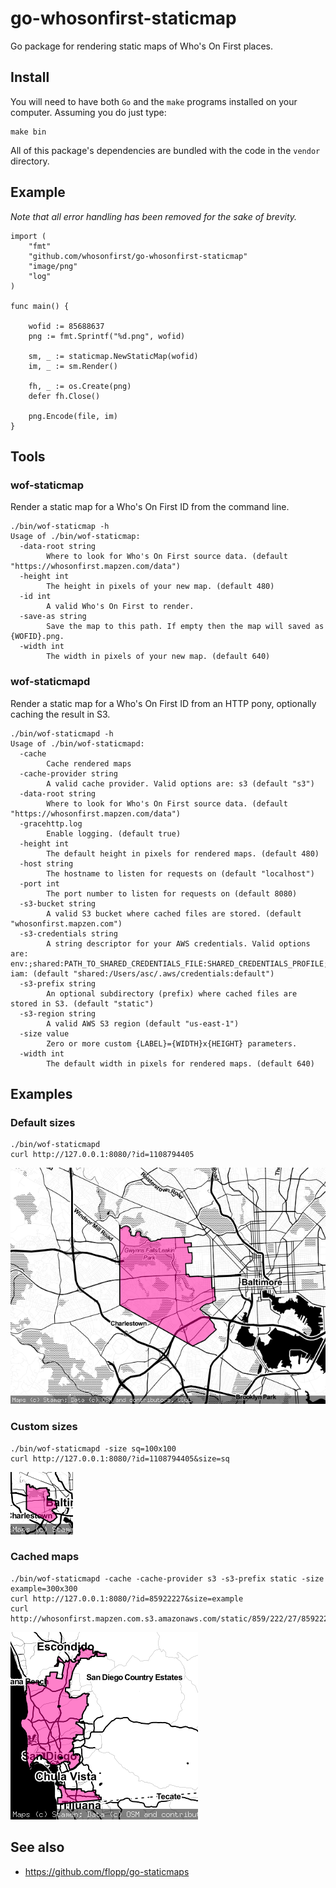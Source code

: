 # go-whosonfirst-staticmap

Go package for rendering static maps of Who's On First places.

## Install

You will need to have both `Go` and the `make` programs installed on your computer. Assuming you do just type:

```
make bin
```

All of this package's dependencies are bundled with the code in the `vendor` directory.

## Example

_Note that all error handling has been removed for the sake of brevity._

```
import (
	"fmt"
	"github.com/whosonfirst/go-whosonfirst-staticmap"
	"image/png"		
	"log"
)

func main() {

	wofid := 85688637
	png := fmt.Sprintf("%d.png", wofid)
	
	sm, _ := staticmap.NewStaticMap(wofid)
	im, _ := sm.Render()

	fh, _ := os.Create(png)
	defer fh.Close()

	png.Encode(file, im)
}
```

## Tools

### wof-staticmap

Render a static map for a Who's On First ID from the command line.

```
./bin/wof-staticmap -h
Usage of ./bin/wof-staticmap:
  -data-root string
    	Where to look for Who's On First source data. (default "https://whosonfirst.mapzen.com/data")
  -height int
    	The height in pixels of your new map. (default 480)
  -id int
    	A valid Who's On First to render.
  -save-as string
    	Save the map to this path. If empty then the map will saved as {WOFID}.png.
  -width int
    	The width in pixels of your new map. (default 640)
```

### wof-staticmapd

Render a static map for a Who's On First ID from an HTTP pony, optionally caching the result in S3.

```
./bin/wof-staticmapd -h
Usage of ./bin/wof-staticmapd:
  -cache
    	Cache rendered maps
  -cache-provider string
    	A valid cache provider. Valid options are: s3 (default "s3")
  -data-root string
    	Where to look for Who's On First source data. (default "https://whosonfirst.mapzen.com/data")
  -gracehttp.log
    	Enable logging. (default true)
  -height int
    	The default height in pixels for rendered maps. (default 480)
  -host string
    	The hostname to listen for requests on (default "localhost")
  -port int
    	The port number to listen for requests on (default 8080)
  -s3-bucket string
    	A valid S3 bucket where cached files are stored. (default "whosonfirst.mapzen.com")
  -s3-credentials string
    	A string descriptor for your AWS credentials. Valid options are: env:;shared:PATH_TO_SHARED_CREDENTIALS_FILE:SHARED_CREDENTIALS_PROFILE; iam: (default "shared:/Users/asc/.aws/credentials:default")
  -s3-prefix string
    	An optional subdirectory (prefix) where cached files are stored in S3. (default "static")
  -s3-region string
    	A valid AWS S3 region (default "us-east-1")
  -size value
    	Zero or more custom {LABEL}={WIDTH}x{HEIGHT} parameters.
  -width int
    	The default width in pixels for rendered maps. (default 640)
```

## Examples

### Default sizes

```
./bin/wof-staticmapd 
curl http://127.0.0.1:8080/?id=1108794405
```

![](images/1108794405.png)

### Custom sizes

```
./bin/wof-staticmapd -size sq=100x100
curl http://127.0.0.1:8080/?id=1108794405&size=sq
```

![](images/1108794405-sq.png)

### Cached maps

```
./bin/wof-staticmapd -cache -cache-provider s3 -s3-prefix static -size example=300x300
curl http://127.0.0.1:8080/?id=85922227&size=example
curl http://whosonfirst.mapzen.com.s3.amazonaws.com/static/859/222/27/85922227.png
```

![](images/85922227-example.png)

## See also

* https://github.com/flopp/go-staticmaps
